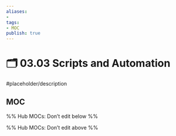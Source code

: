 ```yaml
---
aliases:
- 
tags:
- MOC
publish: true
---
```


# 🗂️ 03.03 Scripts and Automation

#placeholder/description 

## MOC

%% Hub MOCs: Don’t edit below  %%

%% Hub MOCs: Don’t edit above  %%
